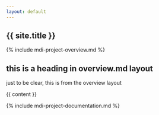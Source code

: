 ```yaml
---
layout: default
---
```


## {{ site.title }}

{% include mdi-project-overview.md %}

## this is a heading in overview.md layout

just to be clear, this is from the overview layout

{{ content }}

{% include mdi-project-documentation.md %}
